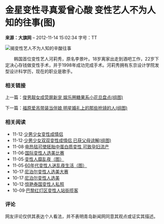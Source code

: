 # 金星变性寻真爱曾心酸 变性艺人不为人知的往事(图)

**来源：大旗网**  – 2012-11-14 15:02:34 字号：TT

![揭变性艺人不为人知的辛酸往事](../../../images/attachement/jpg/site1/20121114/001e37cb2921120d86422c.jpg)

　　韩国首位变性艺人河莉秀，原名李景叶。18岁离家出走到酒吧工作，22岁下定决心存钱做变性手术，并于1998年成功完成手术。河莉秀拥有东京设计学院发型设计科学历，现在的职业是歌手。

### 相关链接

上一篇：[俊男靓女成荧屏新宠 娱乐圈糖果系小花旦盘点(组图)](content_9490927.htm) 

下一篇：[福原爱吊带装当伴娘 明星婚礼上的那些抢镜的人(组图)](content_9490984.htm)

### **相关阅读**

- 11-12·[少男少女变性成情侣](../12/content_9485725.htm)
- 11-12·[少男少女双双变性成情侣 已获父母谅解(组图)](../12/content_9485725.htm)
- 11-08·[电热毯可使胚胎中蛋白质变性 可致孕妇流产](http://health.qingdaonews.com/content/2012-11/08/content_9481550.htm)
- 11-06·[国际变性人选美比赛](http://travel.qingdaonews.com/gb/content/2012-11/06/content_9477397.htm)
- 11-05·[变性人靡乱夜（图）](http://health.qingdaonews.com/content/2012-11/05/content_9475101.htm)
- 11-05·[60年代变性人迷乱夜生活（图）](http://health.qingdaonews.com/content/2012-11/05/content_9475101.htm)
- 10-17·[尼泊尔变性人选美大赛](http://travel.qingdaonews.com/gb/content/2012-10/17/content_9449756.htm)
- 10-17·[尼泊尔变性人选美](http://travel.qingdaonews.com/content/2012-10/17/content_9449756.htm)
- 10-12·[惊艳泰国变性人私照](http://travel.qingdaonews.com/gb/content/2012-10/12/content_9443187.htm)
- 10-09·[巴黎红灯区变性人站街揽客](http://travel.qingdaonews.com/content/2012-10/09/content_9438254.htm)

### 评论

网友评论仅供其表达个人看法，并不表明青岛新闻网同意其观点或证实其描述。